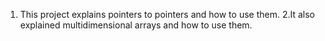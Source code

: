 1. This project explains pointers to pointers and how to use them.
2.It also explained multidimensional arrays and how to use them.
